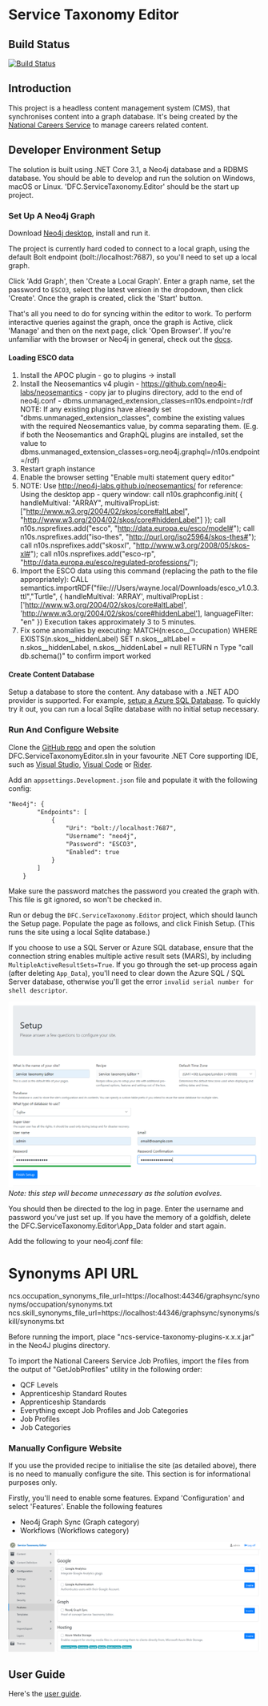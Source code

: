 # Service Taxonomy Editor

## Build Status

[![Build Status](https://sfa-gov-uk.visualstudio.com/Digital%20First%20Careers/_apis/build/status/Service%20Taxonomy/dfc-servicetaxonomy-editor?branchName=master)](https://sfa-gov-uk.visualstudio.com/Digital%20First%20Careers/_build/latest?definitionId=1923&branchName=master)

## Introduction

This project is a headless content management system (CMS), that synchronises content into a graph database. It's being created by the [National Careers Service](https://nationalcareers.service.gov.uk/) to manage careers related content.

## Developer Environment Setup

The solution is built using .NET Core 3.1, a Neo4j database and a RDBMS database. You should be able to develop and run the solution on Windows, macOS or Linux. 'DFC.ServiceTaxonomy.Editor' should be the start up project.

### Set Up A Neo4j Graph

Download [Neo4j desktop](https://neo4j.com/download/), install and run it.

The project is currently hard coded to connect to a local graph, using the default Bolt endpoint (bolt://localhost:7687), so you'll need to set up a local graph.

Click 'Add Graph', then 'Create a Local Graph'. Enter a graph name, set the password to `ESCO3`, select the latest version in the dropdown, then click 'Create'. Once the graph is created, click the 'Start' button.

That's all you need to do for syncing within the editor to work. To perform interactive queries against the graph, once the graph is Active, click 'Manage' and then on the next page, click 'Open Browser'. If you're unfamiliar with the browser or Neo4j in general, check out the [docs](https://neo4j.com/developer/neo4j-browser/).

#### Loading ESCO data

1) Install the APOC plugin - go to plugins -> install
2) Install the Neosemantics v4 plugin - https://github.com/neo4j-labs/neosemantics - copy jar to plugins directory, add to the end of neo4j.conf - dbms.unmanaged_extension_classes=n10s.endpoint=/rdf
    NOTE: If any existing plugins have already set "dbms.unmanaged_extension_classes", combine the existing values with the required Neosemantics value, by comma separating them. (E.g. if both the Neosemantics and GraphQL plugins are installed, set the value to dbms.unmanaged_extension_classes=org.neo4j.graphql=/n10s.endpoint=/rdf)
3) Restart graph instance
4) Enable the browser setting "Enable multi statement query editor"
5) NOTE: Use http://neo4j-labs.github.io/neosemantics/ for reference:
    Using the desktop app - query window:
    call n10s.graphconfig.init( { handleMultival: "ARRAY", multivalPropList: ["http://www.w3.org/2004/02/skos/core#altLabel", "http://www.w3.org/2004/02/skos/core#hiddenLabel"] });
    call n10s.nsprefixes.add("esco", "http://data.europa.eu/esco/model#");
    call n10s.nsprefixes.add("iso-thes", "http://purl.org/iso25964/skos-thes#");
    call n10s.nsprefixes.add("skosxl", "http://www.w3.org/2008/05/skos-xl#");
    call n10s.nsprefixes.add("esco-rp", "http://data.europa.eu/esco/regulated-professions/");
6) Import the ESCO data using this command (replacing the path to the file appropriately):
    CALL semantics.importRDF("file:///Users/wayne.local/Downloads/esco_v1.0.3.ttl","Turtle", { handleMultival: 'ARRAY', multivalPropList : ['http://www.w3.org/2004/02/skos/core#altLabel', 'http://www.w3.org/2004/02/skos/core#hiddenLabel'], languageFilter: "en" })
    Execution takes approximately 3 to 5 minutes.  
7) Fix some anomalies by executing:
    MATCH(n:esco__Occupation)
    WHERE EXISTS(n.skos__hiddenLabel)
    SET n.skos__altLabel = n.skos__hiddenLabel, n.skos__hiddenLabel = null
    RETURN n
    Type "call db.schema()" to confirm import worked

#### Create Content Database

Setup a database to store the content. Any database with a .NET ADO provider is supported. For example, [setup a Azure SQL Database](https://docs.microsoft.com/en-us/azure/sql-database/sql-database-single-database-get-started?tabs=azure-portal). To quickly try it out, you can run a local Sqlite database with no initial setup necessary.

### Run And Configure Website

Clone the [GitHub repo](https://github.com/SkillsFundingAgency/dfc-servicetaxonomy-editor) and open the solution DFC.ServiceTaxonomyEditor.sln in your favourite .NET Core supporting IDE, such as [Visual Studio](https://visualstudio.microsoft.com/), [Visual Code](https://code.visualstudio.com/) or [Rider](https://www.jetbrains.com/rider/).

Add an `appsettings.Development.json` file and populate it with the following config:

```
"Neo4j": {
        "Endpoints": [
            {
                "Uri": "bolt://localhost:7687",
                "Username": "neo4j",
                "Password": "ESCO3",
                "Enabled": true
            }
        ]
    }
```

Make sure the password matches the password you created the graph with. This file is git ignored, so won't be checked in.

Run or debug the `DFC.ServiceTaxonomy.Editor` project, which should launch the Setup page. Populate the page as follows, and click Finish Setup. (This runs the site using a local Sqlite database.)

If you choose to use a SQL Server or Azure SQL database, ensure that the connection string enables multiple active result sets (MARS), by including `MultipleActiveResultSets=True`. If you go through the set-up process again (after deleting `App_Data`), you'll need to clear down the Azure SQL / SQL Server database, otherwise you'll get the error `invalid serial number for shell descriptor`.

![Service Taxonomy Editor Setup](/Images/EditorSetup.png)
*Note: this step will become unnecessary as the solution evolves.*

You should then be directed to the log in page. Enter the username and password you've just set up. If you have the memory of a goldfish, delete the DFC.ServiceTaxonomy.Editor\App_Data folder and start again.

Add the following to your neo4j.conf file:
# Synonyms API URL
ncs.occupation_synonyms_file_url=https://localhost:44346/graphsync/synonyms/occupation/synonyms.txt
ncs.skill_synonyms_file_url=https://localhost:44346/graphsync/synonyms/skill/synonyms.txt

Before running the import, place "ncs-service-taxonomy-plugins-x.x.x.jar" in the Neo4J plugins directory.

To import the National Careers Service Job Profiles, import the files from the output of "GetJobProfiles" utility in the following order:

- QCF Levels
- Apprenticeship Standard Routes
- Apprenticeship Standards
- Everything except Job Profiles and Job Categories
- Job Profiles
- Job Categories

### Manually Configure Website

If you use the provided recipe to initialise the site (as detailed above), there is no need to manually configure the site. This section is for informational purposes only.

Firstly, you'll need to enable some features. Expand 'Configuration' and select 'Features'. Enable the following features
* Neo4j Graph Sync (Graph category)
* Workflows (Workflows category)

![Enable Features](/Images/GraphSyncFeature.PNG)

## User Guide

Here's the [user guide](User%20Documentation/README.md).
